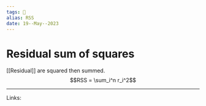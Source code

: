 ```yaml
---
tags: 🌱
alias: RSS
date: 19--May--2023
---
```


# Residual sum of squares

[[Residual]] are squared then summed.
$$RSS = \sum_i^n r_i^2$$

---
Links: 